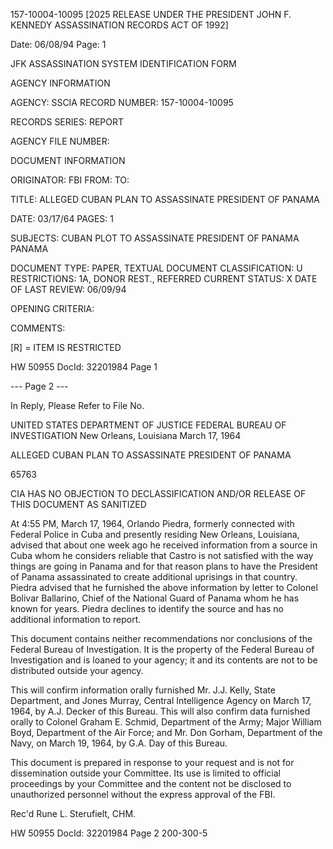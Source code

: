 157-10004-10095 [2025 RELEASE UNDER THE PRESIDENT JOHN F. KENNEDY ASSASSINATION RECORDS ACT OF 1992]

Date: 06/08/94
Page: 1

JFK ASSASSINATION SYSTEM
IDENTIFICATION FORM

AGENCY INFORMATION

AGENCY: SSCIA
RECORD NUMBER: 157-10004-10095

RECORDS SERIES:
REPORT

AGENCY FILE NUMBER:

DOCUMENT INFORMATION

ORIGINATOR: FBI
FROM:
TO:

TITLE:
ALLEGED CUBAN PLAN TO ASSASSINATE PRESIDENT OF PANAMA

DATE: 03/17/64
PAGES: 1

SUBJECTS:
CUBAN PLOT TO ASSASSINATE PRESIDENT OF PANAMA
PANAMA

DOCUMENT TYPE: PAPER, TEXTUAL DOCUMENT
CLASSIFICATION: U
RESTRICTIONS: 1A, DONOR REST., REFERRED
CURRENT STATUS: X
DATE OF LAST REVIEW: 06/09/94

OPENING CRITERIA:

COMMENTS:

[R] = ITEM IS RESTRICTED

HW 50955 DocId: 32201984 Page 1

--- Page 2 ---

In Reply, Please Refer to
File No.

UNITED STATES DEPARTMENT OF JUSTICE
FEDERAL BUREAU OF INVESTIGATION
New Orleans, Louisiana
March 17, 1964

ALLEGED CUBAN PLAN TO
ASSASSINATE PRESIDENT OF
PANAMA

65763

CIA HAS NO OBJECTION TO
DECLASSIFICATION AND/OR
RELEASE OF THIS DOCUMENT
AS SANITIZED

At 4:55 PM, March 17, 1964, Orlando Piedra,
formerly connected with Federal Police in Cuba and
presently residing New Orleans, Louisiana, advised
that about one week ago he received information from
a source in Cuba whom he considers reliable that Castro
is not satisfied with the way things are going in Panama
and for that reason plans to have the President of Panama
assassinated to create additional uprisings in that
country. Piedra advised that he furnished the above
information by letter to Colonel Bolivar Ballarino,
Chief of the National Guard of Panama whom he has known
for years. Piedra declines to identify the source and
has no additional information to report.

This document contains neither recommendations
nor conclusions of the Federal Bureau of Investigation.
It is the property of the Federal Bureau of Investigation
and is loaned to your agency; it and its contents are not
to be distributed outside your agency.

This will confirm information orally furnished
Mr. J.J. Kelly, State Department, and Jones Murray,
Central Intelligence Agency on March 17, 1964, by
A.J. Decker of this Bureau. This will also confirm data
furnished orally to Colonel Graham E. Schmid, Department
of the Army; Major William Boyd, Department of the
Air Force; and Mr. Don Gorham, Department of the Navy,
on March 19, 1964, by G.A. Day of this Bureau.

This document is prepared in response to your request and is not for dissemination outside your Committee.
Its use is limited to official proceedings by your Committee and the content not be disclosed to unauthorized personnel without the express approval of the FBI.

Rec'd Rune L. Sterufielt, CHM.

HW 50955 DocId: 32201984 Page 2
200-300-5
